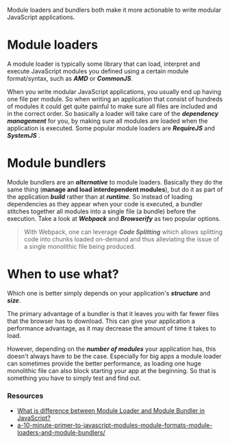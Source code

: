 Module loaders and bundlers both make it more actionable to write modular JavaScript applications.

# Module loaders

A module loader is typically some library that can load, interpret and execute JavaScript modules you defined using a certain module format/syntax, such as ***AMD*** or ***CommonJS***.

When you write modular JavaScript applications, you usually end up having one file per module. So when writing an application that consist of hundreds of modules it could get quite painful to make sure all files are included and in the correct order. So basically a loader will take care of the ***dependency management*** for you, by making sure all modules are loaded when the application is executed. Some popular module loaders are ***RequireJS*** and ***SystemJS*** .

# Module bundlers

Module bundlers are an ***alternative*** to module loaders. Basically they do the same thing (**manage and load interdependent modules**), but do it as part of the application ***build*** rather than at ***runtime***. So instead of loading dependencies as they appear when your code is executed, a bundler stitches together all modules into a single file (a bundle) before the execution. Take a look at ***Webpack*** and ***Browserify*** as two popular options.

> With Webpack, one can leverage ***Code Splitting*** which allows splitting code into chunks loaded on-demand and thus alleviating the issue of a single monolithic file being produced.

# When to use what?

Which one is better simply depends on your application's ***structure*** and ***size***.

The primary advantage of a bundler is that it leaves you with far fewer files that the browser has to download. This can give your application a performance advantage, as it may decrease the amount of time it takes to load.

However, depending on the ***number of modules*** your application has, this doesn't always have to be the case. Especially for big apps a module loader can sometimes provide the better performance, as loading one huge monolithic file can also block starting your app at the beginning. So that is something you have to simply test and find out.


### Resources
- [What is difference between Module Loader and Module Bundler in JavaScript?
](https://stackoverflow.com/questions/38864933/what-is-difference-between-module-loader-and-module-bundler-in-javascript)
- [a-10-minute-primer-to-javascript-modules-module-formats-module-loaders-and-module-bundlers/](https://www.jvandemo.com/a-10-minute-primer-to-javascript-modules-module-formats-module-loaders-and-module-bundlers/)
